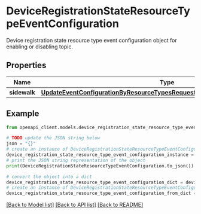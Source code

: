 # DeviceRegistrationStateResourceTypeEventConfiguration

Device registration state resource type event configuration object for enabling or disabling topic.

## Properties

Name | Type | Description | Notes
------------ | ------------- | ------------- | -------------
**sidewalk** | [**UpdateEventConfigurationByResourceTypesRequestDeviceRegistrationStateSidewalk**](UpdateEventConfigurationByResourceTypesRequestDeviceRegistrationStateSidewalk.md) |  | [optional] 

## Example

```python
from openapi_client.models.device_registration_state_resource_type_event_configuration import DeviceRegistrationStateResourceTypeEventConfiguration

# TODO update the JSON string below
json = "{}"
# create an instance of DeviceRegistrationStateResourceTypeEventConfiguration from a JSON string
device_registration_state_resource_type_event_configuration_instance = DeviceRegistrationStateResourceTypeEventConfiguration.from_json(json)
# print the JSON string representation of the object
print(DeviceRegistrationStateResourceTypeEventConfiguration.to_json())

# convert the object into a dict
device_registration_state_resource_type_event_configuration_dict = device_registration_state_resource_type_event_configuration_instance.to_dict()
# create an instance of DeviceRegistrationStateResourceTypeEventConfiguration from a dict
device_registration_state_resource_type_event_configuration_from_dict = DeviceRegistrationStateResourceTypeEventConfiguration.from_dict(device_registration_state_resource_type_event_configuration_dict)
```
[[Back to Model list]](../README.md#documentation-for-models) [[Back to API list]](../README.md#documentation-for-api-endpoints) [[Back to README]](../README.md)


